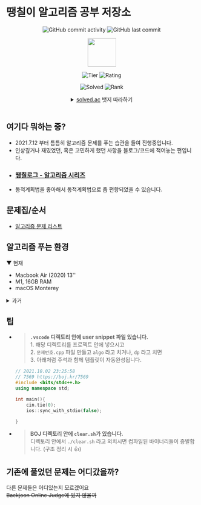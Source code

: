 # 땡칠이 알고리즘 공부 저장소

<div align=center>

![GitHub commit activity](https://img.shields.io/github/commit-activity/w/0chil/algo)
![GitHub last commit](https://img.shields.io/github/last-commit/0chil/algo)
<!-- [![Hits](https://hits.seeyoufarm.com/api/count/incr/badge.svg?url=https%3A%2F%2Fgithub.com%2F0chil%2Falgo&count_bg=%23007EC6&title_bg=%23555555&icon=&icon_color=%23E7E7E7&title=hits&edge_flat=false)](https://hits.seeyoufarm.com) -->
<!-- [![Latest Post](https://img.shields.io/endpoint?url=https%3A%2F%2Fapi.chll.it%2FgetLatestPost%2Fbadge&color=12b886)](https://chll.it)<br> -->
<div align=center><img src="https://api.chll.it/solvedac/tierImage" width=75>

![Tier](https://img.shields.io/badge/dynamic/json?color=yellow&label=tier&query=%24.tierName&url=https%3A%2F%2Fapi.chll.it%2Fsolvedac)
![Rating](https://img.shields.io/badge/dynamic/json?label=rating&query=%24.rating&url=https%3A%2F%2Fapi.chll.it%2Fsolvedac)
</div>

![Solved](https://img.shields.io/badge/dynamic/json?label=solved&query=%24.solvedCount&suffix=%20problems&url=https%3A%2F%2Fapi.chll.it%2Fsolvedac)
![Rank](https://img.shields.io/badge/dynamic/json?label=rank&query=%24.rank&url=https%3A%2F%2Fapi.chll.it%2Fsolvedac)
</div>

<details align=center>
<summary><a href="https://solved.ac">solved.ac</a> 뱃지 따라하기</summary>

### `{handle}` 을 자신의 아이디로 바꾸세요<br><br>

![Solved](https://img.shields.io/badge/dynamic/json?label=solved&query=$.solvedCount&suffix=%20problems&url=https://api.chll.it/solvedac)

    ![Solved](https://img.shields.io/badge/dynamic/json?label=solved&query=$.solvedCount&suffix=%20problems&url=https://api.chll.it/solvedac/{handle})
<br>

![Rank](https://img.shields.io/badge/dynamic/json?label=rank&query=$.rank&url=https://api.chll.it/solvedac)

    ![Rank](https://img.shields.io/badge/dynamic/json?label=rank&query=$.rank&url=https://api.chll.it/solvedac/{handle})
<br>

<div align=center><img src="https://api.chll.it/solvedac/tierImage" width=75>

![Tier](https://img.shields.io/badge/dynamic/json?color=yellow&label=tier&query=%24.tierName&url=https%3A%2F%2Fapi.chll.it%2Fsolvedac)
</div>

    <div align=center><img src="https://api.chll.it/solvedac/{handle}/tierImage" width=75>

    ![Tier](https://img.shields.io/badge/dynamic/json?color=yellow&label=tier&query=$.tierName&url=https://api.chll.it/solvedac/{handle})
    ![Rating](https://img.shields.io/badge/dynamic/json?label=rating&query=$.rating&url=https://api.chll.it/solvedac/{handle})
    </div>
</details><br>

## 여기다 뭐하는 중?
- 2021.7.12 부터 틈틈히 알고리즘 문제를 푸는 습관을 들여 진행중입니다.
- 인상깊거나 재밌었던, 혹은 고민하게 했던 사항을 블로그/코드에 적어놓는 편입니다.
- ### [땡칠로그 - 알고리즘 시리즈](https://velog.io/@0chil/series/%EC%82%AC%EC%A7%80%EB%B0%A9%EC%97%90%EC%84%9C-%EC%BD%94%EB%94%A9%ED%95%98%EA%B8%B0)
- 동적계획법을 좋아해서 동적계획법으로 좀 편향되었을 수 있습니다.

## 문제집/순서
- [알고리즘 문제 리스트](https://velog.io/@0chil/%EC%95%8C%EA%B3%A0%EB%A6%AC%EC%A6%98-%EB%AC%B8%EC%A0%9C-%EB%A6%AC%EC%8A%A4%ED%8A%B8%EA%B8%B0%EC%B4%881%EC%A4%91%EA%B8%893)

## 알고리즘 푸는 환경
▼ 현재
- Macbook Air (2020) 13''
- M1, 16GB RAM
- macOS Monterey
<details>
<summary>과거</summary>

- 사지방
- Ampere A1 Compute Container (Oracle Cloud)
- Neoverse N1(2 cores), 12GB RAM
- Ubuntu 20.04.3 LTS (arm64)
- g++, gdb
- [code-server](https://github.com/cdr/code-server)
- [FiraCode](https://github.com/tonsky/FiraCode) font
</details>

## 팁
- > **`.vscode` 디렉토리 안에 user snippet 파일 있습니다.**<br> 1. 해당 디렉토리를 프로젝트 안에 넣으시고<br>2. `문제번호.cpp` 파일 만들고 `algo` 라고 치거나, `dp` 라고 치면 <br>3. 아래처럼 주석과 함께 템플릿이 자동완성됩니다.
    ```cpp
    // 2021.10.02 23:25:58
    // 7569 https://boj.kr/7569
    #include <bits/stdc++.h>
    using namespace std;

    int main(){
        cin.tie(0);
        ios::sync_with_stdio(false);

    }
    ```
- > **BOJ 디렉토리 안에 `clear.sh`가 있습니다.**<br> 디렉토리 안에서 `./clear.sh` 라고 외치시면 컴파일된 바이너리들이 증발합니다. (구조 정리 시 👍)

## 기존에 풀었던 문제는 어디갔을까?
다른 문제들은 어디있는지 모르겠어요<br>
~~Baekjoon Online Judge에 있지 않을까~~
